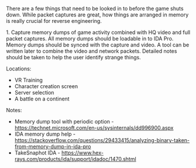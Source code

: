 There are a few things that need to be looked in to before the game
shuts down. While packet captures are great, how things are arranged in
memory is really crucial for reverse engineering.

1\. Capture memory dumps of game activity combined with HQ video and
full packet captures. All memory dumps should be loadable in to IDA Pro.
Memory dumps should be synced with the capture and video. A tool can be
written later to combine the video and network packets. Detailed notes
should be taken to help the user identify strange things.

Locations:

- VR Training
- Character creation screen
- Server selection
- A battle on a continent

Notes:

- Memory dump tool with periodic option -
  <https://technet.microsoft.com/en-us/sysinternals/dd996900.aspx>
- IDA memory dump help -
  <https://stackoverflow.com/questions/29433415/analyzing-binary-taken-from-memory-dump-in-ida-pro>
- TakeSnaphot IDA -
  <https://www.hex-rays.com/products/ida/support/idadoc/1470.shtml>
